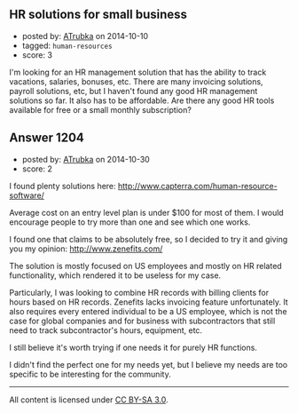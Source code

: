 ## HR solutions for small business

- posted by: [ATrubka](https://stackexchange.com/users/1052629/atrubka) on 2014-10-10
- tagged: `human-resources`
- score: 3

I'm looking for an HR management solution that has the ability to track vacations, salaries, bonuses, etc. There are many invoicing solutions, payroll solutions, etc, but I haven't found any good HR management solutions so far. It also has to be affordable. Are there any good HR tools available for free or a small monthly subscription?



## Answer 1204

- posted by: [ATrubka](https://stackexchange.com/users/1052629/atrubka) on 2014-10-30
- score: 2

I found plenty solutions here:
http://www.capterra.com/human-resource-software/

Average cost on an entry level plan is under $100 for most of them. I would encourage people to try more than one and see which one works.

I found one that claims to be absolutely free, so I decided to try it and giving you my opinion:
http://www.zenefits.com/

The solution is mostly focused on US employees and mostly on HR related functionality, which rendered it to be useless for my case.

Particularly, I was looking to combine HR records with billing clients for hours based on HR records. Zenefits lacks invoicing feature unfortunately. It also requires every entered individual to be a US employee, which is not the case for global companies and for business with subcontractors that still need to track subcontractor's hours, equipment, etc.

I still believe it's worth trying if one needs it for purely HR functions.

I didn't find the perfect one for my needs yet, but I believe my needs are too specific to be interesting for the community.



---

All content is licensed under [CC BY-SA 3.0](https://creativecommons.org/licenses/by-sa/3.0/).
